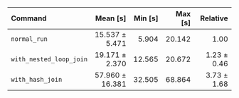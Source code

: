 | Command | Mean [s] | Min [s] | Max [s] | Relative |
|:---|---:|---:|---:|---:|
| `normal_run` | 15.537 ± 5.471 | 5.904 | 20.142 | 1.00 |
| `with_nested_loop_join` | 19.171 ± 2.370 | 12.565 | 20.672 | 1.23 ± 0.46 |
| `with_hash_join` | 57.960 ± 16.381 | 32.505 | 68.864 | 3.73 ± 1.68 |
